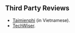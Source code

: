 ## Third Party Reviews

* [Taimienphi](https://taimienphi.vn/download-vocalizzo-lite-90734) (in Vietnamese).
* [TechWiser](https://techwiser.com/best-voice-coach-and-singing-apps-for-ios-android).
